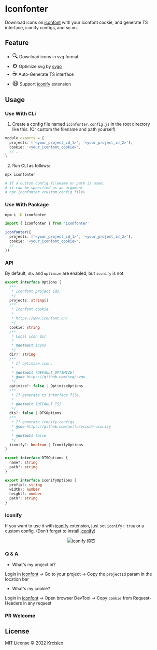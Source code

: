 # Iconfonter

Download icons on [iconfont](https://www.iconfont.cn/) with your iconfont cookie, and generate TS interface, iconify configs, and so on.

## Feature

- <span style="font-size: 20px">🔍</span> Download icons in svg format
- <span style="font-size: 20px">⚙️</span> Optimize svg by [svgo](https://github.com/svg/svgo)
- <span style="font-size: 20px">☕</span> Auto-Generate TS interface
- <span style="font-size: 20px">😃</span> Support [iconify](https://github.com/antfu/vscode-iconify) extension

## Usage

### Use With CLi

1. Create a config file named `iconfonter.config.js` in the root directory like this:
(Or custom the filename and path yourself)

```ts
module.exports = {
  projects: ['<your_project_id_1>', '<your_project_id_2>'],
  cookie: '<your_iconfont_cookie>',
  // ...
}

```

2. Run CLI as follows:

```bash
npx iconfonter

# If a custom config filename or path is used,
# it can be specified as an argument
# npx iconfonter <custom_config_file>
```

### Use With Package

```bash
npm i -D iconfonter
```

```ts
import { iconfonter } from 'iconfonter'

iconfonter({
  projects: ['<your_project_id_1>', '<your_project_id_2>'],
  cookie: '<your_iconfont_cookie>',
  // ...
})
```

### API

By default, `dts` and `optimize` are enabled, but `iconify` is not.

```ts
export interface Options {
  /**
   * Iconfont project ids.
   */
  projects: string[]
  /**
   * Iconfont cookie.
   *
   * https://www.iconfont.cn/
   */
  cookie: string
  /**
   * Local icon dir.
   *
   * @default icons
   */
  dir?: string
  /**
   * If optimize icon.
   * 
   * @default [DEFAULT_OPTIMIZE]
   * @see https://github.com/svg/svgo
   */
  optimize?: false | OptimizeOptions
  /**
   * If generate ts interface file.
   *
   * @default [DEFAULT_TS]
   */
  dts?: false | DTSOptions
  /**
   * If generate iconify configs.
   * @see https://github.com/antfu/vscode-iconify
   *
   * @default false
   */
  iconify?: boolean | IconifyOptions
}

export interface DTSOptions {
  name?: string
  path?: string
}

export interface IconifyOptions {
  prefix?: string
  width?: number
  height?: number
  path?: string
}
```

### Iconify

If you want to use it with [iconify](https://github.com/antfu/vscode-iconify) extension, just set `iconify: true` or a custom config. (Don't forget to install [iconify](https://github.com/antfu/vscode-iconify))

<p align="center">
  <img src="https://raw.githubusercontent.com/antfu/vscode-iconify/main/screenshots/preview-1.png" alt="iconify 预览" />
</p>

### Q & A

- What's my project id?

Login in [iconfont](https://www.iconfont.cn) -> Go to your project -> Copy the `projectId` param in the location bar

- What's my cookie?

Login in [iconfont](https://www.iconfont.cn) -> Open browser DevTool -> Copy `cookie` from Request-Headers in any request

### PR Welcome

## License

[MIT](./LICENSE) License © 2022 [Krcisleo](https://github.com/krcisleo)
